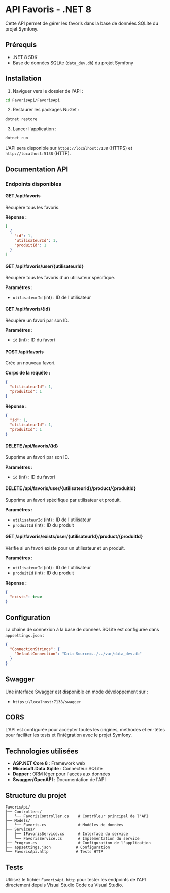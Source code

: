 # API Favoris - .NET 8

Cette API permet de gérer les favoris dans la base de données SQLite du projet Symfony.

## Prérequis

- .NET 8 SDK
- Base de données SQLite (`data_dev.db`) du projet Symfony

## Installation

1. Naviguer vers le dossier de l'API :
```bash
cd FavorisApi/FavorisApi
```

2. Restaurer les packages NuGet :
```bash
dotnet restore
```

3. Lancer l'application :
```bash
dotnet run
```

L'API sera disponible sur `https://localhost:7138` (HTTPS) et `http://localhost:5138` (HTTP).

## Documentation API

### Endpoints disponibles

#### GET /api/favoris
Récupère tous les favoris.

**Réponse :**
```json
[
  {
    "id": 1,
    "utilisateurId": 1,
    "produitId": 1
  }
]
```

#### GET /api/favoris/user/{utilisateurId}
Récupère tous les favoris d'un utilisateur spécifique.

**Paramètres :**
- `utilisateurId` (int) : ID de l'utilisateur

#### GET /api/favoris/{id}
Récupère un favori par son ID.

**Paramètres :**
- `id` (int) : ID du favori

#### POST /api/favoris
Crée un nouveau favori.

**Corps de la requête :**
```json
{
  "utilisateurId": 1,
  "produitId": 1
}
```

**Réponse :**
```json
{
  "id": 1,
  "utilisateurId": 1,
  "produitId": 1
}
```

#### DELETE /api/favoris/{id}
Supprime un favori par son ID.

**Paramètres :**
- `id` (int) : ID du favori

#### DELETE /api/favoris/user/{utilisateurId}/product/{produitId}
Supprime un favori spécifique par utilisateur et produit.

**Paramètres :**
- `utilisateurId` (int) : ID de l'utilisateur
- `produitId` (int) : ID du produit

#### GET /api/favoris/exists/user/{utilisateurId}/product/{produitId}
Vérifie si un favori existe pour un utilisateur et un produit.

**Paramètres :**
- `utilisateurId` (int) : ID de l'utilisateur
- `produitId` (int) : ID du produit

**Réponse :**
```json
{
  "exists": true
}
```

## Configuration

La chaîne de connexion à la base de données SQLite est configurée dans `appsettings.json` :

```json
{
  "ConnectionStrings": {
    "DefaultConnection": "Data Source=../../var/data_dev.db"
  }
}
```

## Swagger

Une interface Swagger est disponible en mode développement sur :
- `https://localhost:7138/swagger`

## CORS

L'API est configurée pour accepter toutes les origines, méthodes et en-têtes pour faciliter les tests et l'intégration avec le projet Symfony.

## Technologies utilisées

- **ASP.NET Core 8** : Framework web
- **Microsoft.Data.Sqlite** : Connecteur SQLite
- **Dapper** : ORM léger pour l'accès aux données
- **Swagger/OpenAPI** : Documentation de l'API

## Structure du projet

```
FavorisApi/
├── Controllers/
│   └── FavorisController.cs    # Contrôleur principal de l'API
├── Models/
│   └── Favoris.cs              # Modèles de données
├── Services/
│   ├── IFavorisService.cs      # Interface du service
│   └── FavorisService.cs       # Implémentation du service
├── Program.cs                  # Configuration de l'application
├── appsettings.json           # Configuration
└── FavorisApi.http            # Tests HTTP
```

## Tests

Utilisez le fichier `FavorisApi.http` pour tester les endpoints de l'API directement depuis Visual Studio Code ou Visual Studio.
